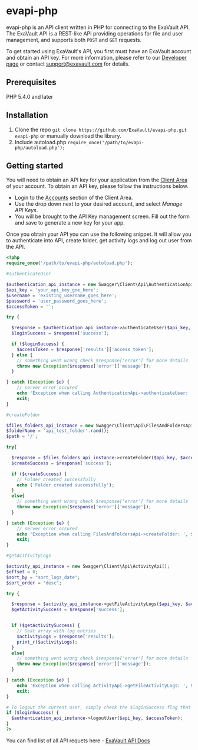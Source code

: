 evapi-php
============

evapi-php is an API client written in PHP for connecting to the
ExaVault API. The ExaVault API is a REST-like API providing operations
for file and user management, and supports both ``POST`` and ``GET``
requests.

To get started using ExaVault's API, you first must have an ExaVault
account and obtain an API key. For more information, please refer to
our [Developer page](https://www.exavault.com/developer/) or contact
support@exavault.com for details.

## Prerequisites 

PHP 5.4.0 and later

## Installation

1. Clone the repo `git clone https://github.com/ExaVault/evapi-php.git evapi-php` or manually download the library.
2. Include autoload.php `require_once('/path/to/evapi-php/autoload.php');`

## Getting started 

You will need to obtain an API key for your application from the [Client Area](https://clients.exavault.com/clientarea.php?action=products) of your account.  To
obtain an API key, please follow the instructions below.

 + Login to the [Accounts](https://clients.exavault.com/clientarea.php?action=products) section of the Client Area.
 + Use the drop down next to your desired account, and select *Manage API Keys*.
 + You will be brought to the API Key management screen. Fill out the form and save to generate a new key for your app.

Once you obtain your API you can use the following snippet. It will allow you to authenticate into API, create folder, get activity logs and log out user from the API.

```php
<?php
require_once('/path/to/evapi-php/autoload.php');

#authenticateUser

$authentication_api_instance = new Swagger\Client\Api\AuthenticationApi();
$api_key = 'your_api_key_goe_here'; 
$username = 'existing_username_goes_here';
$password = 'user_password_goes_here'; 
$accessToken = '';

try {

  $response = $authentication_api_instance->authenticateUser($api_key, $username, $password);
  $loginSuccess = $response['success'];

  if ($loginSuccess) {
    $accessToken = $response['results']['access_token'];
  } else {
    // something went wrong check $response['error'] for more details
    throw new Exception($response['error']['message']);
  }

} catch (Exception $e) {
    // server error occured
    echo 'Exception when calling AuthenticationApi->authenticateUser: ', $e->getMessage(), PHP_EOL;
    exit;
}

#createFolder

$files_folders_api_instance = new Swagger\Client\Api\FilesAndFoldersApi();
$folderName = 'api_test_folder'.rand();
$path = '/';

try{

  $response = $files_folders_api_instance->createFolder($api_key, $accessToken, $folderName, $path);
  $createSuccess = $response['success'];

  if ($createSuccess) {
    // Folder created successfully
    echo ('Folder created successfully');
  }
  else{
    // something went wrong check $response['error'] for more details
    throw new Exception($response['error']['message']);
  }

} catch (Exception $e) {
    // server error occured
    echo 'Exception when calling FilesAndFoldersApi->createFolder: ', $e->getMessage(), PHP_EOL;
    exit;
}

#getAcitivityLogs

$activity_api_instance = new Swagger\Client\Api\ActivityApi();
$offset = 0;
$sort_by = "sort_logs_date"; 
$sort_order = "desc"; 

try {

  $response = $activity_api_instance->getFileActivityLogs($api_key, $accessToken, $offset, $sort_by, $sort_order);
  $getActivitySuccess = $response['success'];


  if ($getActivitySuccess) {
    // Geat array with log entries
    $activityLogs = $response['results'];
    print_r($activityLogs);
  }
  else{
    // something went wrong check $response['error'] for more details
    throw new Exception($response['error']['message']);
  }

} catch (Exception $e) {
    echo 'Exception when calling ActivityApi->getFileActivityLogs: ', $e->getMessage(), PHP_EOL;
    exit;
}

# To logout the current user, simply check the $loginSuccess flag that was stored earlier and then call the `logoutUser` method
if ($loginSuccess) {
  $authentication_api_instance->logoutUser($api_key, $accessToken);
}
?>
```

You can find list of all API requets here - [ExaVault API Docs](https://www.exavault.com/developer/api-docs/)


